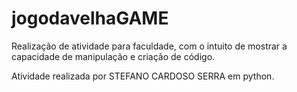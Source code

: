 # jogodavelhaGAME
Realização de atividade para faculdade, com o intuito de mostrar a capacidade de manipulação e criação de código.


Atividade realizada por STEFANO CARDOSO SERRA em python.
